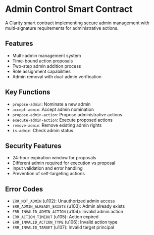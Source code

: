 # Admin Control Smart Contract

A Clarity smart contract implementing secure admin management with multi-signature requirements for administrative actions.

## Features

- Multi-admin management system
- Time-bound action proposals
- Two-step admin addition process
- Role assignment capabilities
- Admin removal with dual-admin verification

## Key Functions

- `propose-admin`: Nominate a new admin
- `accept-admin`: Accept admin nomination
- `propose-admin-action`: Propose administrative actions
- `execute-admin-action`: Execute proposed actions
- `remove-admin`: Remove existing admin rights
- `is-admin`: Check admin status

## Security Features

- 24-hour expiration window for proposals
- Different admin required for execution vs proposal
- Input validation and error handling
- Prevention of self-targeting actions

## Error Codes

- `ERR_NOT_ADMIN` (u102): Unauthorized admin access
- `ERR_ADMIN_ALREADY_EXISTS` (u103): Admin already exists
- `ERR_INVALID_ADMIN_ACTION` (u104): Invalid admin action
- `ERR_ACTION_TIMEOUT` (u105): Action expired
- `ERR_INVALID_ACTION_TYPE` (u106): Invalid action type
- `ERR_INVALID_TARGET` (u107): Invalid target principal